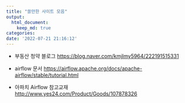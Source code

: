 ```yaml
---
title: "쓸만한 사이트 모음"
output:
  html_document:
    keep_md: true
categories: 
date: '2022-07-21 21:16:12'
---
```

- 부동산 청약 블로그
https://blog.naver.com/kmjlmy5964/222191515331 

  
- airflow 문서
https://airflow.apache.org/docs/apache-airflow/stable/tutorial.html

  
- 아파치 Airflow 참고교재
http://www.yes24.com/Product/Goods/107878326
